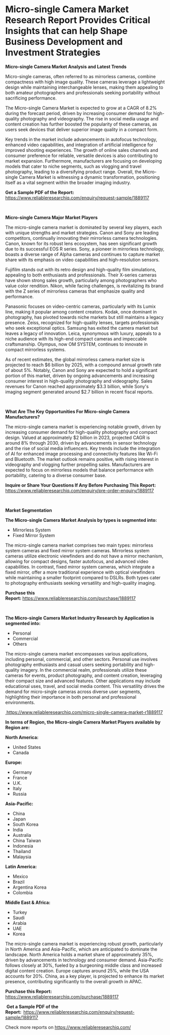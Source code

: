 <p><h1>Micro-single Camera Market Research Report Provides Critical Insights that can help Shape Business Development and Investment Strategies</h1></p><p><strong>Micro-single Camera Market Analysis and Latest Trends</strong></p>
<p><p>Micro-single cameras, often referred to as mirrorless cameras, combine compactness with high image quality. These cameras leverage a lightweight design while maintaining interchangeable lenses, making them appealing to both amateur photographers and professionals seeking portability without sacrificing performance. </p><p>The Micro-single Camera Market is expected to grow at a CAGR of 8.2% during the forecast period, driven by increasing consumer demand for high-quality photography and videography. The rise in social media usage and content creation has further boosted the popularity of these cameras, as users seek devices that deliver superior image quality in a compact form. </p><p>Key trends in the market include advancements in autofocus technology, enhanced video capabilities, and integration of artificial intelligence for improved shooting experiences. The growth of online sales channels and consumer preference for reliable, versatile devices is also contributing to market expansion. Furthermore, manufacturers are focusing on developing models that cater to niche segments, such as vlogging and travel photography, leading to a diversifying product range. Overall, the Micro-single Camera Market is witnessing a dynamic transformation, positioning itself as a vital segment within the broader imaging industry.</p></p>
<p><strong>Get a Sample PDF of the Report:&nbsp;</strong> <a href="https://www.reliableresearchiq.com/enquiry/request-sample/1889117?utm_campaign=2821&utm_medium=2&utm_source=Github&utm_content=ia&utm_term=28032025&utm_id=micro-single-camera">https://www.reliableresearchiq.com/enquiry/request-sample/1889117</a></p>
<p>&nbsp;</p>
<p><strong>Micro-single Camera Major Market Players</strong></p>
<p><p>The micro-single camera market is dominated by several key players, each with unique strengths and market strategies. Canon and Sony are leading competitors, continually innovating their mirrorless camera technologies. Canon, known for its robust lens ecosystem, has seen significant growth due to its successful EOS R series. Sony, a pioneer in mirrorless technology, boasts a diverse range of Alpha cameras and continues to capture market share with its emphasis on video capabilities and high-resolution sensors.</p><p>Fujifilm stands out with its retro design and high-quality film simulations, appealing to both enthusiasts and professionals. Their X-series cameras have shown strong sales growth, particularly among photographers who value color rendition. Nikon, while facing challenges, is revitalizing its brand with the Z series of mirrorless cameras that emphasize quality and performance.</p><p>Panasonic focuses on video-centric cameras, particularly with its Lumix line, making it popular among content creators. Kodak, once dominant in photography, has pivoted towards niche markets but still maintains a legacy presence. Zeiss, recognized for high-quality lenses, targets professionals who seek exceptional optics. Samsung has exited the camera market but leaves a legacy of innovation. Leica, synonymous with luxury, appeals to a niche audience with its high-end compact cameras and impeccable craftsmanship. Olympus, now OM SYSTEM, continues to innovate in compact mirrorless systems.</p><p>As of recent estimates, the global mirrorless camera market size is projected to reach $6 billion by 2025, with a compound annual growth rate of about 5%. Notably, Canon and Sony are expected to hold a significant portion of this market, driven by ongoing advancements and increasing consumer interest in high-quality photography and videography. Sales revenues for Canon reached approximately $3.3 billion, while Sony's imaging segment generated around $2.7 billion in recent fiscal reports.</p></p>
<p>&nbsp;</p>
<p><strong>What Are The Key Opportunities For Micro-single Camera Manufacturers?</strong></p>
<p><p>The micro-single camera market is experiencing notable growth, driven by increasing consumer demand for high-quality photography and compact design. Valued at approximately $2 billion in 2023, projected CAGR is around 8% through 2030, driven by advancements in sensor technology and the rise of social media influencers. Key trends include the integration of AI for enhanced image processing and connectivity features like Wi-Fi and Bluetooth. The market outlook remains positive, with rising interest in videography and vlogging further propelling sales. Manufacturers are expected to focus on mirrorless models that balance performance with portability, catering to a diverse consumer base.</p></p>
<p><strong>Inquire or Share Your Questions If Any Before Purchasing This Report:</strong> <a href="https://www.reliableresearchiq.com/enquiry/pre-order-enquiry/1889117?utm_campaign=2821&utm_medium=2&utm_source=Github&utm_content=ia&utm_term=28032025&utm_id=micro-single-camera">https://www.reliableresearchiq.com/enquiry/pre-order-enquiry/1889117</a></p>
<p>&nbsp;</p>
<p><strong>Market Segmentation</strong></p>
<p><strong>The Micro-single Camera Market Analysis by types is segmented into:</strong></p>
<p><ul><li>Mirrorless System</li><li>Fixed Mirror System</li></ul></p>
<p><p>The micro-single camera market comprises two main types: mirrorless system cameras and fixed mirror system cameras. Mirrorless system cameras utilize electronic viewfinders and do not have a mirror mechanism, allowing for compact designs, faster autofocus, and advanced video capabilities. In contrast, fixed mirror system cameras, which integrate a fixed mirror, offer a more traditional experience with optical viewfinders while maintaining a smaller footprint compared to DSLRs. Both types cater to photography enthusiasts seeking versatility and high-quality imaging.</p></p>
<p><strong>Purchase this Report:&nbsp;</strong><a href="https://www.reliableresearchiq.com/purchase/1889117?utm_campaign=2821&utm_medium=2&utm_source=Github&utm_content=ia&utm_term=28032025&utm_id=micro-single-camera">https://www.reliableresearchiq.com/purchase/1889117</a></p>
<p>&nbsp;</p>
<p><strong>The Micro-single Camera Market Industry Research by Application is segmented into:</strong></p>
<p><ul><li>Personal</li><li>Commercial</li><li>Others</li></ul></p>
<p><p>The micro-single camera market encompasses various applications, including personal, commercial, and other sectors. Personal use involves photography enthusiasts and casual users seeking portability and high-quality imagery. In the commercial realm, professionals utilize these cameras for events, product photography, and content creation, leveraging their compact size and advanced features. Other applications may include educational uses, travel, and social media content. This versatility drives the demand for micro-single cameras across diverse user segments, highlighting their importance in both personal and professional environments.</p></p>
<p><a href="https://www.reliableresearchiq.com/micro-single-camera-market-r1889117?utm_campaign=2821&utm_medium=2&utm_source=Github&utm_content=ia&utm_term=28032025&utm_id=micro-single-camera">&nbsp;https://www.reliableresearchiq.com/micro-single-camera-market-r1889117</a></p>
<p><strong>In terms of Region, the Micro-single Camera Market Players available by Region are:</strong></p>
<p>
    <p> <strong> North America: </strong>
        <ul>
            <li>United States</li>
            <li>Canada</li>
        </ul>
        </p> 
    <p> <strong> Europe: </strong>
        <ul>
            <li>Germany</li>
            <li>France</li>
            <li>U.K.</li>
            <li>Italy</li>
            <li>Russia</li>
        </ul>
        </p> 
    <p> <strong> Asia-Pacific: </strong>
        <ul>
            <li>China</li>
            <li>Japan</li>
            <li>South Korea</li>
            <li>India</li>
            <li>Australia</li>
            <li>China Taiwan</li>
            <li>Indonesia</li>
            <li>Thailand</li>
            <li>Malaysia</li>
        </ul>
        </p> 
    <p> <strong> Latin America: </strong>
        <ul>
            <li>Mexico</li>
            <li>Brazil</li>
            <li>Argentina Korea</li>
            <li>Colombia</li>
        </ul>
        </p> 
    <p> <strong> Middle East & Africa: </strong>
        <ul>
            <li>Turkey</li>
            <li>Saudi</li>
            <li>Arabia</li>
            <li>UAE</li>
            <li>Korea</li>
        </ul>
    </p>
    </p>
<p><p>The micro-single camera market is experiencing robust growth, particularly in North America and Asia-Pacific, which are anticipated to dominate the landscape. North America holds a market share of approximately 35%, driven by advancements in technology and consumer demand. Asia-Pacific follows closely at 30%, fueled by a burgeoning middle class and increased digital content creation. Europe captures around 25%, while the USA accounts for 20%. China, as a key player, is projected to enhance its market presence, contributing significantly to the overall growth in APAC.</p></p>
<p><strong>Purchase this Report: </strong><a href="https://www.reliableresearchiq.com/purchase/1889117?utm_campaign=2821&utm_medium=2&utm_source=Github&utm_content=ia&utm_term=28032025&utm_id=micro-single-camera">https://www.reliableresearchiq.com/purchase/1889117</a></p>
<p>&nbsp;<strong>Get a Sample PDF of the Report:&nbsp;&nbsp;</strong><a href="https://www.reliableresearchiq.com/enquiry/request-sample/1889117?utm_campaign=2821&utm_medium=2&utm_source=Github&utm_content=ia&utm_term=28032025&utm_id=micro-single-camera">https://www.reliableresearchiq.com/enquiry/request-sample/1889117</a></p>
<p><strong></strong></p>
<p>Check more reports on <a href="https://www.reliableresearchiq.com/?utm_campaign=2821&utm_medium=2&utm_source=Github&utm_content=ia&utm_term=28032025&utm_id=micro-single-camera">https://www.reliableresearchiq.com/</a></p>